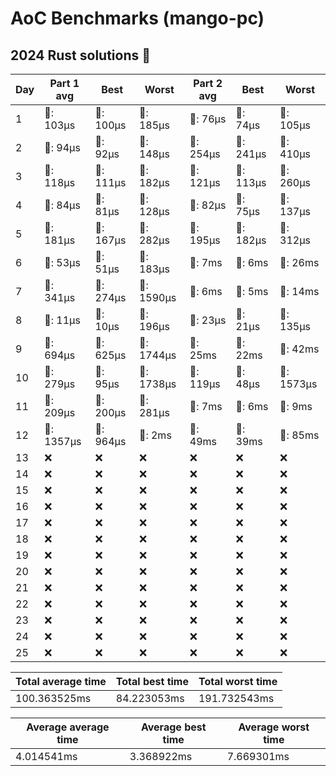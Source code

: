 # AoC Benchmarks (mango-pc)
## 2024 Rust solutions 🤠 
| Day | Part 1 avg | Best | Worst | Part 2 avg | Best | Worst |
| --- | --- | --- | --- | --- | --- | --- |
|1|🦀: 103µs|🦀: 100µs|🦀: 185µs|🦀: 76µs|🦀: 74µs|🦀: 105µs|
|2|🦀: 94µs|🦀: 92µs|🦀: 148µs|🦀: 254µs|🦀: 241µs|🦀: 410µs|
|3|🦀: 118µs|🦀: 111µs|🦀: 182µs|🦀: 121µs|🦀: 113µs|🦀: 260µs|
|4|🦀: 84µs|🦀: 81µs|🦀: 128µs|🦀: 82µs|🦀: 75µs|🦀: 137µs|
|5|🦀: 181µs|🦀: 167µs|🦀: 282µs|🦀: 195µs|🦀: 182µs|🦀: 312µs|
|6|🦀: 53µs|🦀: 51µs|🦀: 183µs|💅: 7ms|💅: 6ms|💅: 26ms|
|7|🦀: 341µs|🦀: 274µs|🦀: 1590µs|💅: 6ms|💅: 5ms|💅: 14ms|
|8|🦀: 11µs|🦀: 10µs|🦀: 196µs|🦀: 23µs|🦀: 21µs|🦀: 135µs|
|9|🦀: 694µs|🦀: 625µs|🦀: 1744µs|💅: 25ms|💅: 22ms|💅: 42ms|
|10|🦀: 279µs|🦀: 95µs|🦀: 1738µs|🦀: 119µs|🦀: 48µs|🦀: 1573µs|
|11|🦀: 209µs|🦀: 200µs|🦀: 281µs|💅: 7ms|💅: 6ms|💅: 9ms|
|12|🦀: 1357µs|🦀: 964µs|💅: 2ms|💅: 49ms|💅: 39ms|💅: 85ms|
|13|❌|❌|❌|❌|❌|❌|
|14|❌|❌|❌|❌|❌|❌|
|15|❌|❌|❌|❌|❌|❌|
|16|❌|❌|❌|❌|❌|❌|
|17|❌|❌|❌|❌|❌|❌|
|18|❌|❌|❌|❌|❌|❌|
|19|❌|❌|❌|❌|❌|❌|
|20|❌|❌|❌|❌|❌|❌|
|21|❌|❌|❌|❌|❌|❌|
|22|❌|❌|❌|❌|❌|❌|
|23|❌|❌|❌|❌|❌|❌|
|24|❌|❌|❌|❌|❌|❌|
|25|❌|❌|❌|❌|❌|❌|

| Total average time | Total best time | Total worst time |
| --- | --- | --- |
| 100.363525ms | 84.223053ms | 191.732543ms |

| Average average time | Average best time | Average worst time |
| --- | --- | --- |
| 4.014541ms | 3.368922ms | 7.669301ms |


